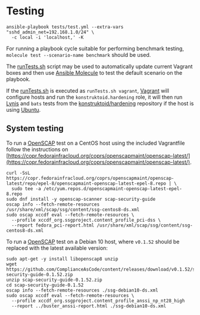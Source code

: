 # Testing

```shell
ansible-playbook tests/test.yml --extra-vars "sshd_admin_net=192.168.1.0/24" \
  -c local -i 'localhost,' -K
```

For running a playbook cycle suitable for performing benchmark testing,
`molecule test --scenario-name benchmark` should be used.

The [runTests.sh](runTests.sh) script may be used to automatically update
current Vagrant boxes and then use [Ansible Molecule](https://molecule.readthedocs.io)
to test the default scenario on the playbook.

If the [runTests.sh](runTests.sh) is executed as `runTests.sh vagrant`,
[Vagrant](https://www.vagrantup.com/ "Vagrant") will configure hosts and run the
`konstruktoid.hardening` role, it will then run
[Lynis](https://github.com/CISOfy/lynis/ "Lynis") and `bats` tests from the
[konstruktoid/hardening](https://github.com/konstruktoid/hardening "konstruktoid/hardening")
repository if the host is using [Ubuntu](https://ubuntu.com/ "Ubuntu").

## System testing

To run a [OpenSCAP](https://github.com/ComplianceAsCode/content) test on a
CentOS host using the included Vagrantfile follow the instructions on
[https://copr.fedorainfracloud.org/coprs/openscapmaint/openscap-latest/](https://copr.fedorainfracloud.org/coprs/openscapmaint/openscap-latest/).

```shell
curl -SsL https://copr.fedorainfracloud.org/coprs/openscapmaint/openscap-latest/repo/epel-8/openscapmaint-openscap-latest-epel-8.repo | \
  sudo tee -a /etc/yum.repos.d/openscapmaint-openscap-latest-epel-8.repo
sudo dnf install -y openscap-scanner scap-security-guide
oscap info --fetch-remote-resources /usr/share/xml/scap/ssg/content/ssg-centos8-ds.xml
sudo oscap xccdf eval --fetch-remote-resources \
  --profile xccdf_org.ssgproject.content_profile_pci-dss \
  --report fedora_pci-report.html /usr/share/xml/scap/ssg/content/ssg-centos8-ds.xml
```

To run a [OpenSCAP](https://github.com/ComplianceAsCode/content) test on a
Debian 10 host, where `v0.1.52` should be replaced with the latest available
version:

```shell
sudo apt-get -y install libopenscap8 unzip
wget https://github.com/ComplianceAsCode/content/releases/download/v0.1.52/scap-security-guide-0.1.52.zip
unzip scap-security-guide-0.1.52.zip
cd scap-security-guide-0.1.52
oscap info --fetch-remote-resources ./ssg-debian10-ds.xml
sudo oscap xccdf eval --fetch-remote-resources \
  --profile xccdf_org.ssgproject.content_profile_anssi_np_nt28_high
  --report ../buster_anssi-report.html ./ssg-debian10-ds.xml
```
